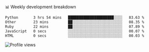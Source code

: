 
📊 Weekly development breakdown
<!--START_SECTION:waka-->

```txt
Python       3 hrs 54 mins   █████████████████████░░░░   83.63 %
Other        23 mins         ██░░░░░░░░░░░░░░░░░░░░░░░   08.35 %
Ruby         22 mins         ██░░░░░░░░░░░░░░░░░░░░░░░   07.89 %
JavaScript   0 secs          ░░░░░░░░░░░░░░░░░░░░░░░░░   00.07 %
HTML         0 secs          ░░░░░░░░░░░░░░░░░░░░░░░░░   00.03 %
```

<!--END_SECTION:waka-->

<img src="https://gpvc.arturio.dev/iqbalfasri" alt="Profile views"/>
